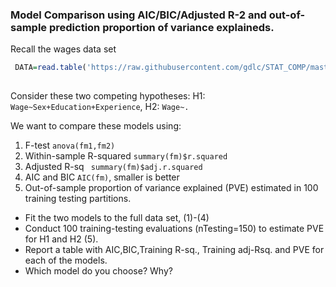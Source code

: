 ### Model Comparison using AIC/BIC/Adjusted R-2 and out-of-sample prediction proportion of variance explaineds.



Recall the wages data set

```r
 DATA=read.table('https://raw.githubusercontent.com/gdlc/STAT_COMP/master/wages.txt',header=TRUE)
 
```

Consider these two competing hypotheses:   H1: `Wage~Sex+Education+Experience`, H2: `Wage~.`

We want to compare these models using:

  1. F-test `anova(fm1,fm2)`
  2. Within-sample R-squared `summary(fm)$r.squared`
  3. Adjusted R-sq ` summary(fm)$adj.r.squared`
  4. AIC and BIC `AIC(fm)`, smaller is better
  5. Out-of-sample proportion of variance explained (PVE) estimated in 100 training testing partitions.


  - Fit the two models to the full data set, (1)-(4)
  - Conduct 100 training-testing evaluations (nTesting=150) to estimate PVE for H1 and H2 (5).
  - Report a table with AIC,BIC,Training R-sq., Training adj-Rsq. and PVE for each of the models.
  - Which model do you choose? Why?
